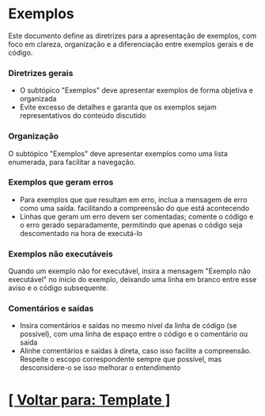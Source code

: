 # Exemplos

Este documento define as diretrizes para a apresentação de exemplos, com foco em clareza, organização e a diferenciação entre exemplos gerais e de código.

### Diretrizes gerais

- O subtópico "Exemplos" deve apresentar exemplos de forma objetiva e organizada
- Evite excesso de detalhes e garanta que os exemplos sejam representativos do conteúdo discutido

### Organização

O subtópico "Exemplos" deve apresentar exemplos como uma lista enumerada, para facilitar a navegação.

### Exemplos que geram erros

- Para exemplos que que resultam em erro, inclua a mensagem de erro como uma saída. facilitando a compreensão do que está acontecendo
- Linhas que geram um erro devem ser comentadas; comente o código e o erro gerado separadamente, permitindo que apenas o código seja descomentado na hora de executá-lo

### Exemplos não executáveis

Quando um exemplo não for executável, insira a mensagem "Exemplo não executável" no ínicio do exemplo, deixando uma linha em branco entre esse aviso e o código subsequente.

### Comentários e saídas

- Insira comentários e saídas no mesmo nível da linha de código (se possível), com uma linha de espaço entre o código e o comentário ou saída
- Alinhe comentários e saídas à direta, caso isso facilite a compreensão. Respeite o escopo correspondente sempre que possível, mas desconsidere-o se isso melhorar o entendimento

# [[ Voltar para: Template ]](../template.md)